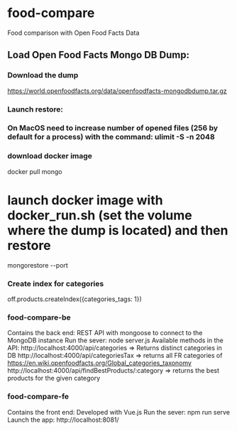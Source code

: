 # food-compare
Food comparison with Open Food Facts Data

## Load Open Food Facts Mongo DB Dump:

### Download the dump 
https://world.openfoodfacts.org/data/openfoodfacts-mongodbdump.tar.gz

### Launch restore:
### On MacOS need to increase number of opened files (256 by default for a process) with the command: ulimit -S -n 2048
### download docker image
docker pull mongo
# launch docker image with docker_run.sh (set the volume where the dump is located) and then restore
mongorestore --port <port number>

### Create index for categories
off.products.createIndex({categories_tags: 1})

### food-compare-be
Contains the back end: REST API with mongoose to connect to the MongoDB instance
Run the sever: node server.js
Available methods in the API:
http://localhost:4000/api/categories => Returns distinct categories in DB
http://localhost:4000/api/categoriesTax => returns all FR categories of https://en.wiki.openfoodfacts.org/Global_categories_taxonomy
http://localhost:4000/api/findBestProducts/:category => returns the best products for the given category

### food-compare-fe
Contains the front end: Developed with Vue.js
Run the sever: npm run serve
Launch the app: http://localhost:8081/